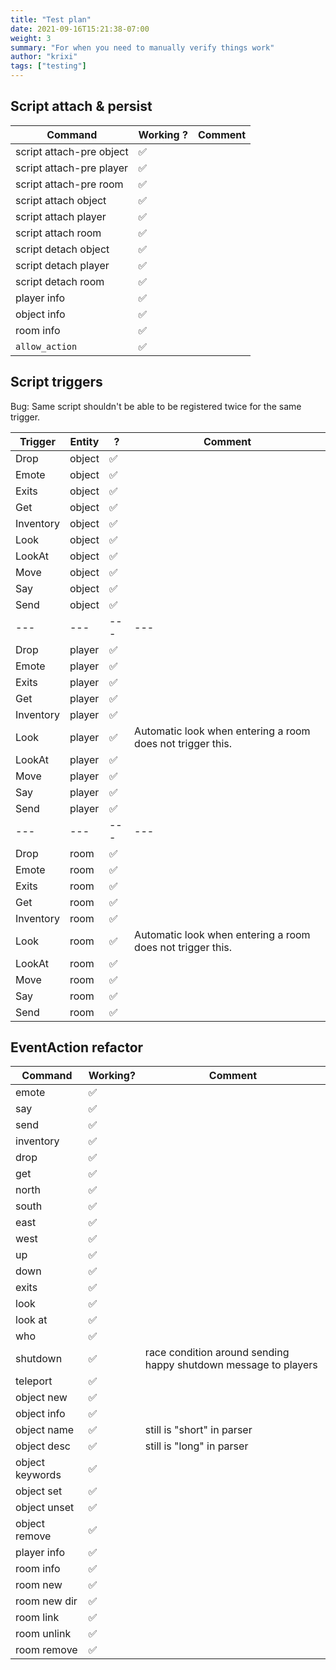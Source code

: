 ```yaml
---
title: "Test plan"
date: 2021-09-16T15:21:38-07:00
weight: 3
summary: "For when you need to manually verify things work"
author: "krixi"
tags: ["testing"]
---
```


## Script attach & persist

| Command                   | Working ? | Comment |
| ------------------------- | --------- | ------- |
| script attach-pre object  |   ✅      |         |
| script attach-pre player  |   ✅      |         |
| script attach-pre room    |   ✅      |         |
| script attach object      |   ✅      |         |
| script attach player      |   ✅      |         |
| script attach room        |   ✅      |         |
| script detach object      |   ✅      |         |
| script detach player      |   ✅      |         |
| script detach room        |   ✅      |         |
| player info               |   ✅      |         |
| object info               |   ✅      |         |
| room info                 |   ✅      |         |
| `allow_action`            |   ✅      |         |


## Script triggers

Bug: Same script shouldn't be able to be registered twice for the same trigger. 

| Trigger       | Entity    |  ?        | Comment |
| ------------- | --------- | --------- | ------- |
|  Drop         | object    |   ✅      |         |
|  Emote        | object    |   ✅      |         |
|  Exits        | object    |   ✅      |         |
|  Get          | object    |   ✅      |         |
|  Inventory    | object    |   ✅      |         |
|  Look         | object    |   ✅      |         |
|  LookAt       | object    |   ✅      |         |
|  Move         | object    |   ✅      |         |
|  Say          | object    |   ✅      |         |
|  Send         | object    |   ✅      |         |
| ---           | ---       | ---       | ---     |
|  Drop         | player    |   ✅      |         |
|  Emote        | player    |   ✅      |         |
|  Exits        | player    |   ✅      |         |
|  Get          | player    |   ✅      |         |
|  Inventory    | player    |   ✅      |         |
|  Look         | player    |   ✅      | Automatic look when entering a room does not trigger this. |
|  LookAt       | player    |   ✅      |         |
|  Move         | player    |   ✅      |         |
|  Say          | player    |   ✅      |         |
|  Send         | player    |   ✅      |         |
| ---           | ---       | ---       | ---     |
|  Drop         | room      |   ✅      |         |
|  Emote        | room      |   ✅      |         |
|  Exits        | room      |   ✅      |         |
|  Get          | room      |   ✅      |         |
|  Inventory    | room      |   ✅      |         |
|  Look         | room      |   ✅      | Automatic look when entering a room does not trigger this. |
|  LookAt       | room      |   ✅      |         |
|  Move         | room      |   ✅      |         |
|  Say          | room      |   ✅      |         |
|  Send         | room      |   ✅      |         |

## EventAction refactor 

| Command           | Working? | Comment |
| ------------------| ------- | ------- |
| emote             |  ✅     |  |
| say               |  ✅     |  |
| send              |  ✅     |  |
| inventory         |  ✅     |  |
| drop              |  ✅     |  |
| get               |  ✅     |  |
| north             |  ✅     |  |
| south             |  ✅     |  |
| east              |  ✅     |  |
| west              |  ✅     |  |
| up                |  ✅     |  |
| down              |  ✅     |  |
| exits             |  ✅     |  |
| look              |  ✅     |  |
| look at           |  ✅     |  |
| who               |  ✅     |  |
| shutdown          |  ✅     | race condition around sending happy shutdown message to players |
| teleport          |  ✅     |  |
| object new        |  ✅     |  |
| object info       |  ✅     |  |
| object name       |  ✅     | still is "short" in parser |
| object desc       |  ✅     | still is "long" in parser |
| object keywords   |  ✅     |  |
| object set        |  ✅     |  |
| object unset      |  ✅     |  |
| object remove     |  ✅     |  |
| player info       |  ✅     |  |
| room info         |  ✅     |  |
| room new          |  ✅     |  |
| room new dir      |  ✅     |  |
| room link         |  ✅     |  |
| room unlink       |  ✅     |  |
| room remove       |  ✅     |  |
